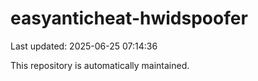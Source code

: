 # easyanticheat-hwidspoofer

Last updated: 2025-06-25 07:14:36

This repository is automatically maintained.

